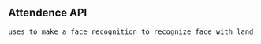 <h2>Attendence API</h2>
<pre>uses to make a face recognition to recognize face with land marks and mark attendance.</pre>
